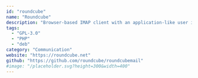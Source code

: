 ```yaml
---
id: "roundcube"
name: "Roundcube"
description: "Browser-based IMAP client with an application-like user interface."
tags:
  - "GPL-3.0"
  - "PHP"
  - "deb"
category: "Communication"
website: "https://roundcube.net"
github: "https://github.com/roundcube/roundcubemail"
#image: "/placeholder.svg?height=300&width=400"
---
```


